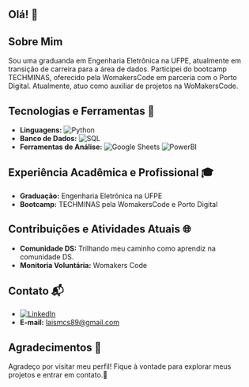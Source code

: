 ## Olá! 👋

## Sobre Mim
Sou uma graduanda em Engenharia Eletrônica na UFPE, atualmente em transição de carreira para a área de dados. Participei do bootcamp TECHMINAS, oferecido pela WomakersCode em parceria com o Porto Digital. Atualmente, atuo como auxiliar de projetos na WoMakersCode.

## Tecnologias e Ferramentas 🚀
- **Linguagens:** ![Python](https://img.shields.io/badge/-Python-blue?style=flat&logo=python&logoColor=white)
- **Banco de Dados:** ![SQL](https://img.shields.io/badge/-SQL-green?style=flat&logo=sql&logoColor=white)
- **Ferramentas de Análise:** ![Google Sheets](https://img.shields.io/badge/-Google%20Sheets-yellow?style=flat&logo=google-sheets&logoColor=white) ![PowerBI](https://img.shields.io/badge/-PowerBI-purple?style=flat&logo=powerbi&logoColor=white)

## Experiência Acadêmica e Profissional 🎓
- **Graduação:** Engenharia Eletrônica na UFPE
- **Bootcamp:** TECHMINAS pela WomakersCode e Porto Digital

## Contribuições e Atividades Atuais 🌐
- **Comunidade DS:** Trilhando meu caminho como aprendiz na comunidade DS.
- **Monitoria Voluntária:** Womakers Code

## Contato 📬
- [![LinkedIn](https://img.shields.io/badge/-LinkedIn-blue?style=flat&logo=linkedin&logoColor=white)](www.linkedin.com/in/lais-coutinho-/)
- **E-mail:** laismcs89@gmail.com

## Agradecimentos 🙏
Agradeço por visitar meu perfil! Fique à vontade para explorar meus projetos e entrar em contato.🙂
